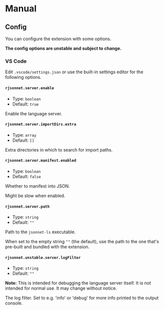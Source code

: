 # Manual

## Config

You can configure the extension with some options.

**The config options are unstable and subject to change.**

### VS Code

Edit `.vscode/settings.json` or use the built-in settings editor for the following options.

<!-- @begin vscode-config -->

#### `rjsonnet.server.enable`

- Type: `boolean`
- Default: `true`

Enable the language server.

#### `rjsonnet.server.importDirs.extra`

- Type: `array`
- Default: `[]`

Extra directories in which to search for import paths.

#### `rjsonnet.server.manifest.enabled`

- Type: `boolean`
- Default: `false`

Whether to manifest into JSON.

Might be slow when enabled.

#### `rjsonnet.server.path`

- Type: `string`
- Default: `""`

Path to the `jsonnet-ls` executable.

When set to the empty string `""` (the default), use the path to the one that's pre-built and bundled with the extension.

#### `rjsonnet.unstable.server.logFilter`

- Type: `string`
- Default: `""`

**Note:** This is intended for debugging the language server itself. It is not intended for normal use. It may change without notice.

The log filter. Set to e.g. 'info' or 'debug' for more info printed to the output console.

<!-- @end vscode-config -->
